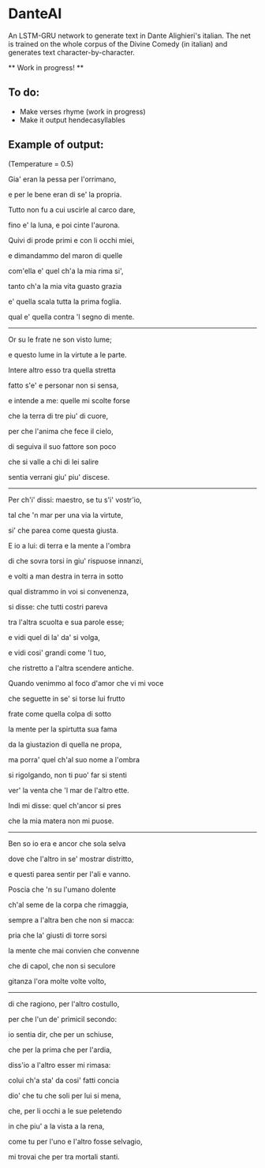 # DanteAI
An LSTM-GRU network to generate text in Dante Alighieri's italian. The net is trained on the whole corpus of the Divine Comedy (in italian) and generates text character-by-character.

** Work in progress! **

## To do:
- Make verses rhyme (work in progress)
- Make it output hendecasyllables


## Example of output:

(Temperature = 0.5)

Gia' eran la pessa per l'orrimano,

e per le bene eran di se' la propria.

Tutto non fu a cui uscirle al carco dare,

fino e' la luna, e poi cinte l'aurona.

Quivi di prode primi e con li occhi miei,

e dimandammo del maron di quelle

com'ella e' quel ch'a la mia rima si',

tanto ch'a la mia vita guasto grazia

e' quella scala tutta la prima foglia.

qual e' quella contra 'l segno di mente.


--------------------------------------


Or su le frate ne son visto lume;

e questo lume in la virtute a le parte.

Intere altro esso tra quella stretta

fatto s'e' e personar non si sensa,

e intende a me: quelle mi scolte forse

che la terra di tre piu' di cuore,

per che l'anima che fece il cielo,

di seguiva il suo fattore son poco

che si valle a chi di lei salire

sentia verrani giu' piu' discese.


--------------------------------------


Per ch'i' dissi: maestro, se tu s'i' vostr'io,

tal che 'n mar per una via la virtute,

si' che parea come questa giusta.

E io a lui: di terra e la mente a l'ombra

di che sovra torsi in giu' rispuose innanzi,

e volti a man destra in terra in sotto

qual distrammo in voi si convenenza,

si disse: che tutti costri pareva

tra l'altra scuolta e sua parole esse;

e vidi quel di la' da' si volga,

e vidi cosi' grandi come 'l tuo,

che ristretto a l'altra scendere antiche.

Quando venimmo al foco d'amor che vi mi voce

che seguette in se' si torse lui frutto

frate come quella colpa di sotto

la mente per la spirtutta sua fama

da la giustazion di quella ne propa,

ma porra' quel ch'al suo nome a l'ombra

si rigolgando, non ti puo' far si stenti

ver' la venta che 'l mar de l'altro ette.

Indi mi disse: quel ch'ancor si pres

che la mia matera non mi puose.


--------------------------------------


Ben so io era e ancor che sola selva

dove che l'altro in se' mostrar distritto,

e questi parea sentir per l'ali e vanno.

Poscia che 'n su l'umano dolente

ch'al seme de la corpa che rimaggia,

sempre a l'altra ben che non si macca:

pria che la' giusti di torre sorsi

la mente che mai convien che convenne

che di capol, che non si seculore

gitanza l'ora molte volte volto,


--------------------------------------


di che ragiono, per l'altro costullo,

per che l'un de' primicil secondo:

io sentia dir, che per un schiuse,

che per la prima che per l'ardia,

diss'io a l'altro esser mi rimasa:

colui ch'a sta' da cosi' fatti concia

dio' che tu che soli per lui si mena,

che, per li occhi a le sue peletendo

in che piu' a la vista a la rena,

come tu per l'uno e l'altro fosse selvagio,

mi trovai che per tra mortali stanti.
